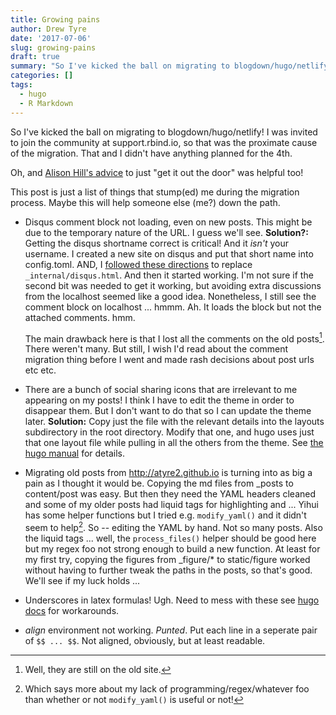 ```yaml
---
title: Growing pains
author: Drew Tyre
date: '2017-07-06'
slug: growing-pains
draft: true
summary: "So I've kicked the ball on migrating to blogdown/hugo/netlify!"
categories: []
tags:
  - hugo
  - R Markdown
---
```


So I've kicked the ball on migrating to blogdown/hugo/netlify! I was invited to join the community at support.rbind.io, so that was the proximate cause of the migration. That and I didn't have anything planned for the 4th. 

Oh, and [Alison Hill's advice](https://support.rbind.io/2017/06/16/academic-site-apreshill/) to just "get it out the door" was helpful too!

This post is just a list of things that stump(ed) me during the migration process. Maybe this will help someone else (me?) down the path.

- Disqus comment block not loading, even on new posts. This might be due to the temporary nature of the URL. I guess we'll see. **Solution?:** Getting the disqus shortname correct is critical! And it *isn't* your username. I created a new site on disqus and put that short name into config.toml. AND, I [followed these directions](https://gohugo.io/extras/comments/) to replace `_internal/disqus.html`. And then it started working. I'm not sure if the second bit was needed to get it working, but avoiding extra discussions from the localhost seemed like a good idea. Nonetheless, I still see the comment block on localhost ... hmmm. Ah. It loads the block but not the attached comments. hmm. 

    The main drawback here is that I lost all the comments on the old posts[^2]. There weren't many. But still, I wish I'd read about the comment migration thing before I went and made rash decisions about post urls etc etc. 

[^2]: Well, they are still on the old site. 

- There are a bunch of social sharing icons that are irrelevant to me appearing on my posts! I think I have to edit the theme in order to disappear them. But I don't want to do that so I can update the theme later. **Solution:** Copy just the file with the relevant details into the layouts subdirectory in the root directory. Modify that one, and hugo uses just that one layout file while pulling in all the others from the theme. See [the hugo manual](https://gohugo.io/themes/customizing/) for details.

- Migrating old posts from <http://atyre2.github.io> is turning into as big a pain as I thought it would be. Copying the md files from _posts to content/post was easy. But then they need the YAML headers cleaned and some of my older posts had liquid tags for highlighting and ... Yihui has some helper functions but I tried e.g. `modify_yaml()` and it didn't seem to help[^1]. So -- editing the YAML by hand. Not so many posts. Also the liquid tags ... well, the `process_files()` helper should be good here but my regex foo not strong enough to build a new function. At least for my first try, copying the figures from _figure/* to static/figure worked without having to further tweak the paths in the posts, so that's good. We'll see if my luck holds ... 

[^1]: Which says more about my lack of programming/regex/whatever foo than whether or not `modify_yaml()` is useful or not!

- Underscores in latex formulas! Ugh. Need to mess with these see [hugo docs](https://gohugo.io/tutorials/mathjax/) for workarounds. 

- *align* environment not working. *Punted*. Put each line in a seperate pair of `$$ ... $$`. Not aligned, obviously, but at least readable. 

